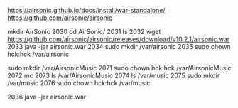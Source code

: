 https://airsonic.github.io/docs/install/war-standalone/
https://github.com/airsonic/airsonic




mkdir AirSonic
 2030  cd AirSonic/
 2031  ls
 2032  wget https://github.com/airsonic/airsonic/releases/download/v10.2.1/airsonic.war
 2033  java -jar airsonic.war
 2034  sudo mkdir /var/airsonic
 2035  sudo chown hck:hck /var/airsonic

sudo mkdir /var/AirsonicMusic
 2071  sudo chown hck:hck /var/AirsonicMusic
 2072  mc
 2073  ls /var/AirsonicMusic
 2074  ls /var/music
 2075  sudo mkdir /var/music
 2076  sudo chown hck:hck /var/music

 2036  java -jar airsonic.war

